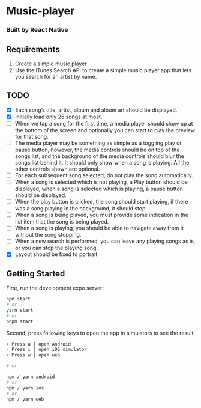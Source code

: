 # Music-player

### Built by React Native

## Requirements
1. Create a simple music player
2. Use the iTunes Search API to create a simple music player app that lets you
search for an artist by name.

## TODO
- [X] Each song’s title, artist, album and album art should be displayed.
- [X] Initially load only 25 songs at most.
- [ ] When we tap a song for the first time, a media player should show up at the bottom of the screen and optionally you can start to play the preview for that song.
- [ ] The media player may be something as simple as a toggling play or pause button, however, the media controls should be on top of the songs list, and the background of the media controls should blur the songs list behind it. It should only show when a song is playing. All the other controls shown are optional.
- [ ] For each subsequent song selected, do not play the song automatically.
- [ ] When a song is selected which is not playing, a Play button should be displayed, when a song is selected which is playing, a pause button should be displayed.
- [ ] When the play button is clicked, the song should start playing, if there was a song playing in the background, it should stop.
- [ ] When a song is being played, you must provide some indication in the list item that the song is being played.
- [ ] When a song is playing, you should be able to navigate away from it
without the song stopping.
- [ ] When a new search is performed, you can leave any playing songs as
is, or you can stop the playing song.
- [X] Layout should be fixed to portrait

## Getting Started

First, run the development expo server:

```bash
npm start
# or
yarn start
# or
pnpm start
```

Second, press following keys to open the app in simulators to see the result.

```bash
› Press a │ open Android
› Press i │ open iOS simulator
› Press w │ open web

# or

npm / yarn android
# or
npm / yarn ios
# or
npm / yarn web


```




